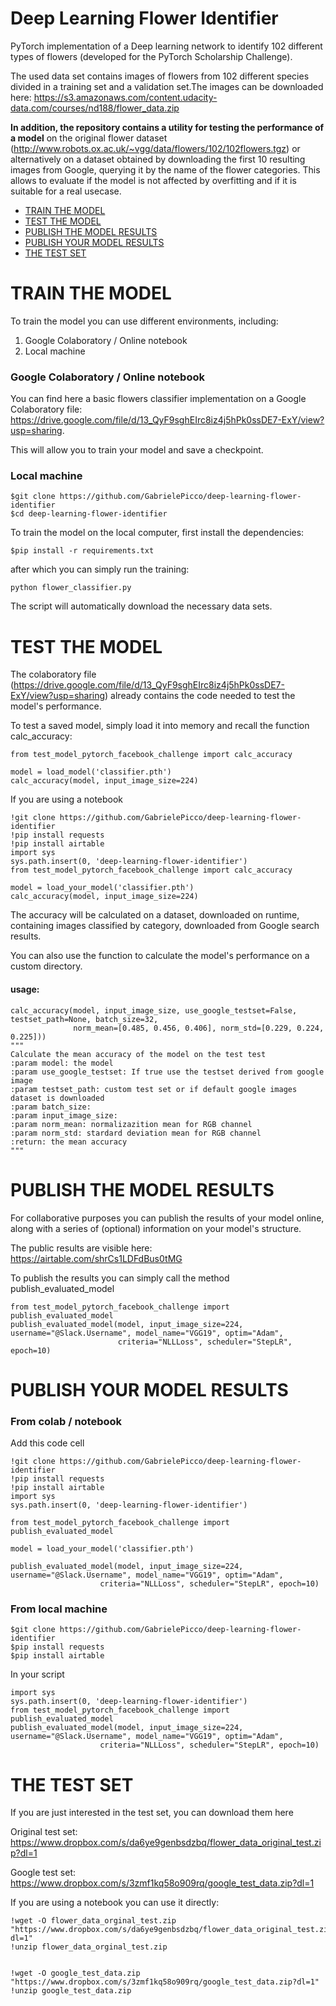 # Deep Learning Flower Identifier

PyTorch implementation of a Deep learning network to identify 102 different types of flowers (developed for the PyTorch Scholarship Challenge).

The used data set contains images of flowers from 102 different species divided in a training set and a validation set.The images can be downloaded here: https://s3.amazonaws.com/content.udacity-data.com/courses/nd188/flower_data.zip

**In addition, the repository contains a utility for testing the performance of a model** on the original flower dataset (http://www.robots.ox.ac.uk/~vgg/data/flowers/102/102flowers.tgz) or alternatively on a dataset obtained by downloading the first 10 resulting images from Google, querying it by the name of the flower categories. This allows to evaluate if the model is not affected by overfitting and if it is suitable for a real usecase.


- [TRAIN THE MODEL](#TRAIN-THE-MODEL)
- [TEST THE MODEL](#TEST-THE-MODEL)
- [PUBLISH THE MODEL RESULTS](#PUBLISH-THE-MODEL-RESULTS)
- [PUBLISH YOUR MODEL RESULTS](#PUBLISH-YOUR-MODEL-RESULTS)
- [THE TEST SET](#THE-TEST-SET)

# TRAIN THE MODEL

To train the model you can use different environments, including:

1. Google Colaboratory / Online notebook
2. Local machine

### Google Colaboratory / Online notebook

You can find here a basic flowers classifier implementation on a Google Colaboratory file: https://drive.google.com/file/d/13_QyF9sghEIrc8iz4j5hPk0ssDE7-ExY/view?usp=sharing.

This will allow you to train your model and save a checkpoint.

### Local machine


    $git clone https://github.com/GabrielePicco/deep-learning-flower-identifier
    $cd deep-learning-flower-identifier



To train the model on the local computer, first install the dependencies:

    $pip install -r requirements.txt

after which you can simply run the training:

    python flower_classifier.py

The script will automatically download the necessary data sets.

# TEST THE MODEL

The colaboratory file (https://drive.google.com/file/d/13_QyF9sghEIrc8iz4j5hPk0ssDE7-ExY/view?usp=sharing) already contains the code needed to test the model's performance.

To test a saved model, simply load it into memory and recall the function calc_accuracy:


    from test_model_pytorch_facebook_challenge import calc_accuracy

    model = load_model('classifier.pth')
    calc_accuracy(model, input_image_size=224)

If you are using a notebook

    !git clone https://github.com/GabrielePicco/deep-learning-flower-identifier
    !pip install requests
    !pip install airtable
    import sys
    sys.path.insert(0, 'deep-learning-flower-identifier')
    from test_model_pytorch_facebook_challenge import calc_accuracy

    model = load_your_model('classifier.pth')
    calc_accuracy(model, input_image_size=224)

The accuracy will be calculated on a dataset, downloaded on runtime, containing images classified by category, downloaded from Google search results.

You can also use the function to calculate the model's performance on a custom directory.

#### usage:
    calc_accuracy(model, input_image_size, use_google_testset=False, testset_path=None, batch_size=32,
                  norm_mean=[0.485, 0.456, 0.406], norm_std=[0.229, 0.224, 0.225]))                        
    """
    Calculate the mean accuracy of the model on the test test
    :param model: the model
    :param use_google_testset: If true use the testset derived from google image
    :param testset_path: custom test set or if default google images dataset is downloaded
    :param batch_size:
    :param input_image_size:
    :param norm_mean: normalizazition mean for RGB channel
    :param norm_std: stardard deviation mean for RGB channel
    :return: the mean accuracy
    """


# PUBLISH THE MODEL RESULTS

For collaborative purposes you can publish the results of your model online, along with a series of (optional) information on your model's structure.

The public results are visible here: https://airtable.com/shrCs1LDFdBus0tMG

To publish the results you can simply call the method publish_evaluated_model

    from test_model_pytorch_facebook_challenge import publish_evaluated_model
    publish_evaluated_model(model, input_image_size=224,  username="@Slack.Username", model_name="VGG19", optim="Adam",
                            criteria="NLLLoss", scheduler="StepLR", epoch=10)

# PUBLISH YOUR MODEL RESULTS

### From colab / notebook

Add this code cell

    !git clone https://github.com/GabrielePicco/deep-learning-flower-identifier
    !pip install requests
    !pip install airtable
    import sys
    sys.path.insert(0, 'deep-learning-flower-identifier')

    from test_model_pytorch_facebook_challenge import publish_evaluated_model

    model = load_your_model('classifier.pth')

    publish_evaluated_model(model, input_image_size=224,  username="@Slack.Username", model_name="VGG19", optim="Adam",
                        criteria="NLLLoss", scheduler="StepLR", epoch=10)

### From local machine


    $git clone https://github.com/GabrielePicco/deep-learning-flower-identifier
    $pip install requests
    $pip install airtable

In your script

    import sys
    sys.path.insert(0, 'deep-learning-flower-identifier')
    from test_model_pytorch_facebook_challenge import publish_evaluated_model
    publish_evaluated_model(model, input_image_size=224,  username="@Slack.Username", model_name="VGG19", optim="Adam",
                        criteria="NLLLoss", scheduler="StepLR", epoch=10)

# THE TEST SET

If you are just interested in the test set, you can download them here

Original test set: https://www.dropbox.com/s/da6ye9genbsdzbq/flower_data_original_test.zip?dl=1

Google test set: https://www.dropbox.com/s/3zmf1kq58o909rq/google_test_data.zip?dl=1

If you are using a notebook you can use it directly:



    !wget -O flower_data_orginal_test.zip "https://www.dropbox.com/s/da6ye9genbsdzbq/flower_data_original_test.zip?dl=1"
    !unzip flower_data_orginal_test.zip


    !wget -O google_test_data.zip "https://www.dropbox.com/s/3zmf1kq58o909rq/google_test_data.zip?dl=1"
    !unzip google_test_data.zip
